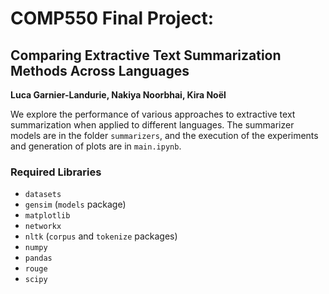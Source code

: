 # COMP550 Final Project: 
## Comparing Extractive Text Summarization Methods Across Languages

**Luca Garnier-Landurie, Nakiya Noorbhai, Kira Noël**

We explore the performance of various approaches to extractive text summarization when applied to different languages. The summarizer models are in the folder `summarizers`, and the execution of the experiments and generation of plots are in `main.ipynb`.

### Required Libraries
* `datasets`
* `gensim` (`models` package)
* `matplotlib`
* `networkx`
* `nltk` (`corpus` and `tokenize` packages)
* `numpy`
* `pandas`
* `rouge`
* `scipy`
